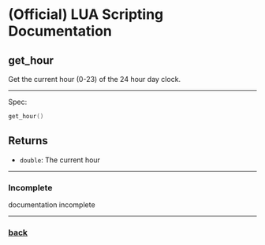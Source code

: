 
# (Official) LUA Scripting Documentation

## get_hour

Get the current hour (0-23) of the 24 hour day clock.

___

Spec:

```lua
get_hour()
```

## Returns

- `double`: The current hour

___

### Incomplete

documentation incomplete

___

### [back](../getters)
